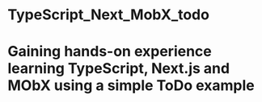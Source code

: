 # TypeScript_Next_MobX_todo
# Gaining hands-on experience learning TypeScript, Next.js and MObX using a simple ToDo example
